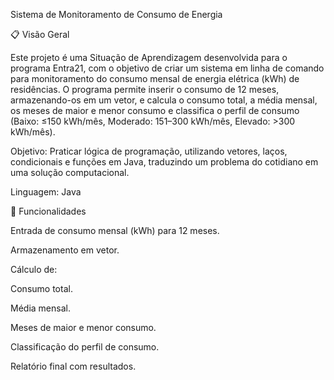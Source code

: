 Sistema de Monitoramento de Consumo de Energia

📋 Visão Geral

Este projeto é uma Situação de Aprendizagem desenvolvida para o programa Entra21, com o objetivo de criar um sistema em linha de comando para monitoramento do consumo mensal de energia elétrica (kWh) de residências. O programa permite inserir o consumo de 12 meses, armazenando-os em um vetor, e calcula o consumo total, a média mensal, os meses de maior e menor consumo e classifica o perfil de consumo (Baixo: ≤150 kWh/mês, Moderado: 151–300 kWh/mês, Elevado: >300 kWh/mês).

Objetivo: Praticar lógica de programação, utilizando vetores, laços, condicionais e funções em Java, traduzindo um problema do cotidiano em uma solução computacional.

Linguagem: Java



🚀 Funcionalidades





Entrada de consumo mensal (kWh) para 12 meses.



Armazenamento em vetor.



Cálculo de:





Consumo total.



Média mensal.



Meses de maior e menor consumo.



Classificação do perfil de consumo.



Relatório final com resultados.
